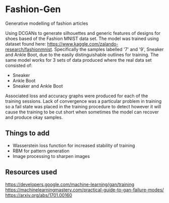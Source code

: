 # Fashion-Gen
 Generative modelling of fashion articles

Using DCGANs to generate silhouettes and generic features of designs for shoes based of the Fashion MNIST data set. The model was trained using 
dataset found here: https://www.kaggle.com/zalando-research/fashionmnist. Specifically the samples labelled '7' and '9', Sneaker and Ankle Boot, due to
the easily distinguishable outlines for training. The same model works for 3 sets of data produced where the real data set consisted of:
* Sneaker
* Ankle Boot
* Sneaker and Ankle Boot

Associated loss and accuracy graphs were produced for each of the training sessions. Lack of convergence was a particular problem in training so a fail state
was placed in the training procedure to detect however it will cause the training to be cut short when sometimes the model can recover and produce okay samples.

## Things to add
* Wasserstein loss function for increased stability of training
* RBM for pattern generation 
* Image processing to sharpen images

## Resources used
https://developers.google.com/machine-learning/gan/training
https://machinelearningmastery.com/practical-guide-to-gan-failure-modes/
https://arxiv.org/abs/1701.00160
